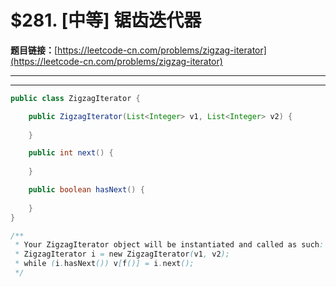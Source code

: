 # $281. [中等] 锯齿迭代器

**题目链接：**[https://leetcode-cn.com/problems/zigzag-iterator](https://leetcode-cn.com/problems/zigzag-iterator)

---

<Cards card="leetcode_281_zigzag-iterator"></Cards>

---

```java
public class ZigzagIterator {

    public ZigzagIterator(List<Integer> v1, List<Integer> v2) {
        
    }

    public int next() {
        
    }

    public boolean hasNext() {
        
    }
}

/**
 * Your ZigzagIterator object will be instantiated and called as such:
 * ZigzagIterator i = new ZigzagIterator(v1, v2);
 * while (i.hasNext()) v[f()] = i.next();
 */
```